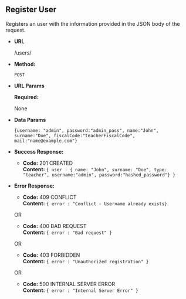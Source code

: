 **Register User**
----
  Registers an user with the information provided in the JSON body of the request.

* **URL**

  /users/

* **Method:**

  `POST`
  
*  **URL Params**

   **Required:**
 
   None
   

* **Data Params**

  `{username: "admin", password:"admin_pass", name:"John", surname:"Doe", fiscalCode:"teacherFiscalCode", mail:"name@example.com"}`

* **Success Response:**

  * **Code:** 201 CREATED <br />
    **Content:** `{ user : {
                        name: "John",
                        surname: "Doe",
                        type: "teacher",
                        username:"admin",
                        password:"hashed_password"}
                  }`
 
* **Error Response:**

  * **Code:** 409 CONFLICT <br />
    **Content:** `{ error : "Conflict - Username already exists}`

  OR

  * **Code:** 400 BAD REQUEST <br />
    **Content:** `{ error : "Bad request" }`
    
  OR

  * **Code:** 403 FORBIDDEN <br />
    **Content:** `{ error : "Unauthorized registration" }`
    
  OR

  * **Code:** 500 INTERNAL SERVER ERROR <br />
    **Content:** `{ error : "Internal Server Error" }`
